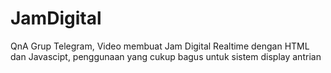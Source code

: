 # JamDigital
QnA Grup Telegram,  Video membuat Jam Digital Realtime dengan HTML dan Javascipt, penggunaan yang cukup bagus untuk sistem display antrian
